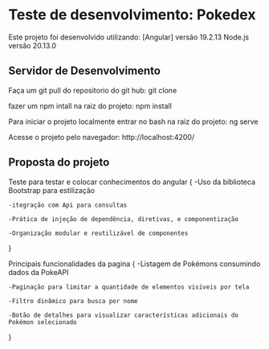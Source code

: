 # Teste de desenvolvimento: Pokedex
Este projeto foi desenvolvido utilizando:
[Angular] versão 19.2.13
Node.js versão 20.13.0

## Servidor de Desenvolvimento

Faça um git pull do repositorio do git hub: 
git clone <url-do-repositorio>

fazer um npm intall na raiz do projeto:
npm install

Para iniciar o projeto localmente entrar no bash na raiz do projeto:
ng serve

Acesse o projeto pelo navegador:
http://localhost:4200/

## Proposta do projeto

Teste para testar e colocar conhecimentos do angular
{
    -Uso da biblioteca Bootstrap para estilização

    -itegração com Api para consultas
     
    -Prática de injeção de dependência, diretivas, e componentização

    -Organização modular e reutilizável de componentes
}

Principais funcionalidades da pagina
{
    -Listagem de Pokémons consumindo dados da PokeAPI

    -Paginação para limitar a quantidade de elementos visíveis por tela

    -Filtro dinâmico para busca por nome

    -Botão de detalhes para visualizar características adicionais do Pokémon selecionado 
}

